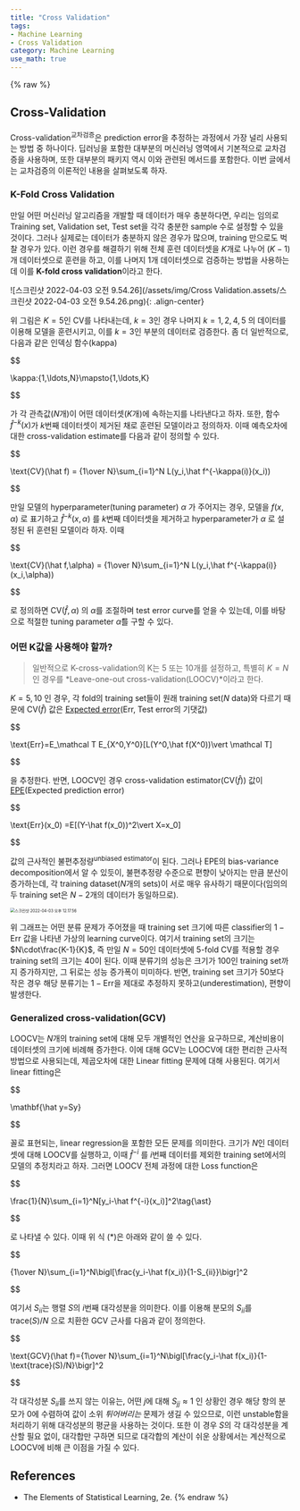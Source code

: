 ```yaml
---
title: "Cross Validation"
tags:
- Machine Learning
- Cross Validation
category: Machine Learning
use_math: true
---
```

{% raw %}
## Cross-Validation

Cross-validation<sup>교차검증</sup>은 prediction error을 추정하는 과정에서 가장 널리 사용되는 방법 중 하나이다. 딥러닝을 포함한 대부분의 머신러닝 영역에서 기본적으로 교차검증을 사용하며, 또한 대부분의 패키지 역시 이와 관련된 메서드를 포함한다. 이번 글에서는 교차검증의 이론적인 내용을 살펴보도록 하자.

### K-Fold Cross Validation

만일 어떤 머신러닝 알고리즘을 개발할 때 데이터가 매우 충분하다면, 우리는 임의로 Training set, Validation set, Test set을 각각 충분한 sample 수로 설정할 수 있을 것이다. 그러나 실제로는 데이터가 충분하지 않은 경우가 많으며, training 만으로도 벅찰 경우가 있다. 이런 경우를 해결하기 위해 전체 훈련 데이터셋을 $K$개로 나누어 ($K-1$)개 데이터셋으로 훈련을 하고, 이를 나머지 1개 데이터셋으로 검증하는 방법을 사용하는데 이를 **K-fold cross validation**이라고 한다.

![스크린샷 2022-04-03 오전 9.54.26](/assets/img/Cross Validation.assets/스크린샷 2022-04-03 오전 9.54.26.png){: .align-center}

위 그림은 $K=5$인 CV를 나타내는데, $k=3$인 경우 나머지 $k=1,2,4,5$ 의 데이터를 이용해 모델을 훈련시키고, 이를 $k=3$인 부분의 데이터로 검증한다. 좀 더 일반적으로, 다음과 같은 인덱싱 함수(kappa)

$$

\kappa:\{1,\ldots,N\}\mapsto\{1,\ldots,K\}

$$

 가 각 관측값($N$개)이 어떤 데이터셋($K$개)에 속하는지를 나타낸다고 하자. 또한, 함수 $\hat f^{-k}(x)$가 $k$번째 데이터셋이 제거된 채로 훈련된 모델이라고 정의하자. 이때 예측오차에 대한 cross-validation estimate를 다음과 같이 정의할 수 있다.

$$

\text{CV}(\hat f) = {1\over N}\sum_{i=1}^N L(y_i,\hat f^{-\kappa(i)}(x_i))

$$

만일 모델의 hyperparameter(tuning parameter) $\alpha$ 가 주어지는 경우, 모델을 $f(x,\alpha)$ 로 표기하고 $\hat f^{-k}(x,\alpha)$ 를 $k$번째 데이터셋을 제거하고 hyperparameter가 $\alpha$ 로 설정된 뒤 훈련된 모델이라 하자. 이때

$$

\text{CV}(\hat f,\alpha) = {1\over N}\sum_{i=1}^N L(y_i,\hat f^{-\kappa(i)}(x_i,\alpha))

$$

로 정의하면 $\text{CV}(\hat f,\alpha)$ 의 $\alpha$를 조절하며 test error curve를 얻을 수 있는데, 이를 바탕으로 적절한 tuning parameter $\hat\alpha$를 구할 수 있다.

### 어떤 K값을 사용해야 할까?

>  일반적으로 K-cross-validation의 K는 5 또는 10개를 설정하고, 특별히 $K=N$인 경우를 *Leave-one-out cross-validation(LOOCV)*이라고 한다.

$K=5,10$ 인 경우, 각 fold의 training set들이 원래 training set($N$ data)와 다르기 때문에 $\text{CV}(\hat f)$ 값은 [Expected error](https://ddangchani.github.io/model-assessment)($\text{Err}$, Test error의 기댓값)

$$

\text{Err}=E_\mathcal T E_{X^0,Y^0}[L(Y^0,\hat f(X^0))\vert \mathcal T]

$$

을 추정한다. 반면, LOOCV인 경우 cross-validation estimator($\text{CV}(\hat f)$) 값이 [EPE](https://ddangchani.github.io/model-assessment)(Expected prediction error) 

$$

\text{Err}(x_0) =E[(Y-\hat f(x_0))^2\vert X=x_0]

$$

값의 근사적인 불편추정량<sup>unbiased estimator</sup>이 된다. 그러나 EPE의 bias-variance decomposition에서 알 수 있듯이, 불편추정량 수준으로 편향이 낮아지는 만큼 분산이 증가하는데, 각 training dataset($N$개의 sets)이 서로 매우 유사하기 때문이다(임의의 두 training set은 $N-2$개의 데이터가 동일하므로).

<img src="/assets/img/Cross Validation.assets/스크린샷 2022-04-03 오후 12.17.56.png" alt="스크린샷 2022-04-03 오후 12.17.56" style="zoom:50%;" />

위 그래프는 어떤 분류 문제가 주어졌을 때 training set 크기에 따른 classifier의 $1-\text{Err}$ 값을 나타낸 가상의 learning curve이다. 여기서 training set의 크기는 $N\cdot\frac{K-1}{K}$, 즉 만일 $N=50$인 데이터셋에 5-fold CV를 적용할 경우 training set의 크기는 40이 된다. 이때 분류기의 성능은 크기가 100인 training set까지 증가하지만, 그 뒤로는 성능 증가폭이 미미하다. 반면, training set 크기가 50보다 작은 경우 해당 분류기는 $1-\text{Err}$을 제대로 추정하지 못하고(underestimation), 편향이 발생한다. 

### Generalized cross-validation(GCV)

LOOCV는 $N$개의 training set에 대해 모두 개별적인 연산을 요구하므로, 계산비용이 데이터셋의 크기에 비례해 증가한다. 이에 대해 GCV는 LOOCV에 대한 편리한 근사적 방법으로 사용되는데, 제곱오차에 대한 Linear fitting 문제에 대해 사용된다. 여기서 linear fitting은

$$

\mathbf{\hat y=Sy}

$$

꼴로 표현되는, linear regression을 포함한 모든 문제를 의미한다. 크기가 $N$인 데이터셋에 대해 LOOCV를 실행하고, 이때 $\hat f^{-i}$ 를 $i$번째 데이터를 제외한 training set에서의 모델의 추정치라고 하자. 그러면 LOOCV 전체 과정에 대한 Loss function은

$$

\frac{1}{N}\sum_{i=1}^N[y_i-\hat f^{-i}(x_i)]^2\tag{\ast}

$$

로 나타낼 수 있다. 이때 위 식 (*)은 아래와 같이 쓸 수 있다.

$$

{1\over N}\sum_{i=1}^N\bigl[\frac{y_i-\hat f(x_i)}{1-S_{ii}}\bigr]^2

$$

여기서 $S_{ii}$는 행렬 $S$의 $i$번째 대각성분을 의미한다. 이를 이용해 분모의 $S_{ii}$를 $\text{trace}(S)/N$ 으로 치환한 GCV 근사를 다음과 같이 정의한다.

$$

\text{GCV}(\hat f)={1\over N}\sum_{i=1}^N\bigl[\frac{y_i-\hat f(x_i)}{1-\text{trace}(S)/N}\bigr]^2

$$

각 대각성분 $S_{ii}$를 쓰지 않는 이유는, 어떤 $j$에 대해 $S_{jj}\approx1$ 인 상황인 경우 해당 항의 분모가 0에 수렴하여 값이 소위 *튀어버리는* 문제가 생길 수 있으므로, 이런 unstable함을 처리하기 위해 대각성분의 평균을 사용하는 것이다. 또한 이 경우 $S$의 각 대각성분을 계산할 필요 없이, 대각합만 구하면 되므로 대각합의 계산이 쉬운 상황에서는 계산적으로 LOOCV에 비해 큰 이점을 가질 수 있다.



## References

- The Elements of Statistical Learning, 2e.
{% endraw %}